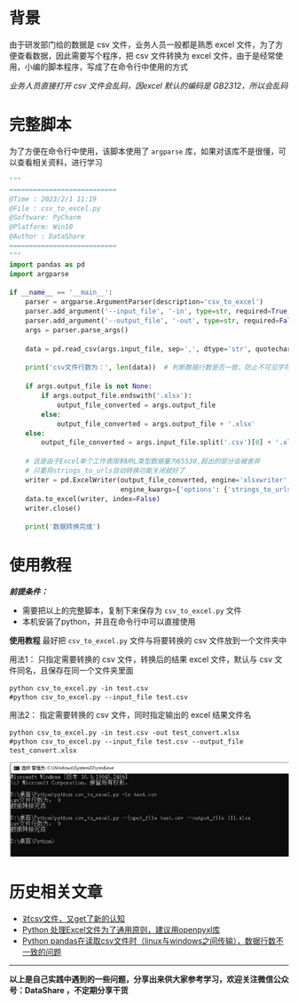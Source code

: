 # 背景
由于研发部门给的数据是 csv 文件，业务人员一般都是熟悉 excel 文件，为了方便查看数据，因此需要写个程序，把 csv 文件转换为 excel 文件，由于是经常使用，小编的脚本程序，写成了在命令行中使用的方式

*业务人员直接打开 csv 文件会乱码，因excel 默认的编码是 GB2312，所以会乱码*

# 完整脚本
为了方便在命令行中使用，该脚本使用了 `argparse` 库，如果对该库不是很懂，可以查看相关资料，进行学习

```python
"""
===========================
@Time : 2023/2/1 11:19
@File : csv_to_excel.py
@Software: PyCharm
@Platform: Win10
@Author : DataShare
===========================
"""
import pandas as pd
import argparse

if __name__ == '__main__':
    parser = argparse.ArgumentParser(description='csv_to_excel')
    parser.add_argument('--input_file', '-in', type=str, required=True, help='csv文件')
    parser.add_argument('--output_file', '-out', type=str, required=False, default=None, help='excel文件')
    args = parser.parse_args()

    data = pd.read_csv(args.input_file, sep=',', dtype='str', quotechar='"', header=0)

    print('csv文件行数为：', len(data))  # 判断数据行数是否一致，防止不可见字符，例如：回车 等

    if args.output_file is not None:
        if args.output_file.endswith('.xlsx'):
            output_file_converted = args.output_file
        else:
            output_file_converted = args.output_file + '.xlsx'
    else:
        output_file_converted = args.input_file.split('.csv')[0] + '.xlsx'

    # 这是由于Excel单个工作表限制URL类型数据量为65530,超出的部分会被舍弃
    # 只要将strings_to_urls自动转换功能关闭就好了
    writer = pd.ExcelWriter(output_file_converted, engine='xlsxwriter',
                            engine_kwargs={'options': {'strings_to_urls': False}})
    data.to_excel(writer, index=False)
    writer.close()

    print('数据转换完成')

```
# 使用教程
***前提条件：***
- 需要把以上的完整脚本，复制下来保存为 `csv_to_excel.py` 文件
- 本机安装了python，并且在命令行中可以直接使用

**使用教程**
最好把 `csv_to_excel.py` 文件与将要转换的 csv 文件放到一个文件夹中

用法1：
只指定需要转换的 csv 文件，转换后的结果 excel 文件，默认与 csv 文件同名，且保存在同一个文件夹里面
```shell
python csv_to_excel.py -in test.csv
#python csv_to_excel.py --input_file test.csv
```

用法2：
指定需要转换的 csv 文件，同时指定输出的 excel 结果文件名
```shell
python csv_to_excel.py -in test.csv -out test_convert.xlsx
#python csv_to_excel.py --input_file test.csv --output_file test_convert.xlsx
```

![使用教程](./images/6641583-a774b1953bb9f889.webp)

# 历史相关文章
- [对csv文件，又get了新的认知](./对csv文件，又get了新的认知.md)
- [Python 处理Excel文件为了通用原则，建议用openpyxl库](./Python-处理Excel文件为了通用原则，建议用openpyxl库.md)
- [Python pandas在读取csv文件时（linux与windows之间传输），数据行数不一致的问题](./Python-pandas在读取csv文件时（linux与windows之间传输），数据行数不一致的问题.md)

**************************************************************************
**以上是自己实践中遇到的一些问题，分享出来供大家参考学习，欢迎关注微信公众号：DataShare ，不定期分享干货**
